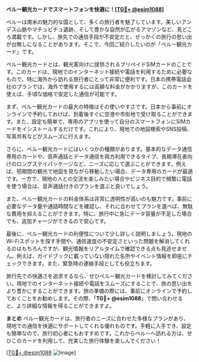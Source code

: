 **ペルー観光カードでスマートフォンを快適に！[[TG💪+ @esim1088](https://t.me/s/esim1088)]**

ペルーは南米の魅力的な国として、多くの旅行者を魅了しています。美しいアンデス山脈やマチュピチュ遺跡、そして豊かな自然が広がるアマゾンなど、見どころ満載です。しかし、旅先での通信手段が不安定だと、せっかくの旅行の思い出が台無しになることがあります。そこで、今回ご紹介したいのが「ペルー観光カード」です。

ペルー観光カードとは、観光客向けに提供されるプリペイドSIMカードのことです。このカードは、現地でのインターネット接続や電話を利用するために必要なもので、特に海外から訪れる旅行者にとって非常に便利です。日本の携帯電話会社のプランでは、海外で使用するには高額な料金がかかりますが、このカードを使えば、手頃な価格で安定した通信が可能です。

まず、ペルー観光カードの最大の特徴はその使いやすさです。日本から事前にオンラインで予約しておけば、到着後すぐに空港や市街地で受け取ることができます。また、設定も簡単で、専用のアプリを使って自分のスマートフォンにSIMカードをインストールするだけです。これにより、現地での地図検索やSNS投稿、写真共有などがスムーズに行えます。

さらに、ペルー観光カードにはいくつかの種類があります。基本的なデータ通信専用のカードや、音声通話とデータ通信を両方利用できるタイプ、長期滞在者向けのロングステイパッケージなど、ニーズに応じて選ぶことができます。例えば、短期間の観光で地図を見ながら移動したい場合、データ専用のカードが最適です。一方で、現地の人との交流を楽しみたい場合やビジネス目的で頻繁に電話を使う場合は、音声通話付きのプランを選ぶと良いでしょう。

また、ペルー観光カードの料金体系は非常に透明性が高いのも魅力です。事前に必要なデータ量や通話時間などを確認し、それに合わせてプランを選べば、無駄な費用を抑えることができます。特に、旅行中に急にデータ容量が不足した場合でも、追加チャージができるので安心です。

最後に、ペルー観光カードの利便性について少し詳しく説明しましょう。現地のWi-Fiスポットを探す手間や、通信速度の不安定さといった問題を解消してくれるのはもちろんですが、観光情報をリアルタイムで確認できる点も見逃せません。例えば、ガイドブックに載っていない隠れた名所やイベント情報を即座にチェックできます。また、緊急時の連絡手段としても役立ちます。

旅行先での快適さを追求するなら、ぜひペルー観光カードを検討してみてください。現地でのインターネット接続や電話をスムーズにすることで、旅の思い出をより豊かにすることができます。旅の準備の際には、事前にオンラインで予約しておくことをお勧めします。その際、「**TG💪+ @esim1088**」で問い合わせると、より詳細な情報を得ることができますよ。

**まとめ**
ペルー観光カードは、旅行者のニーズに合わせた多様なプランがあり、現地での通信を快適にサポートしてくれる優れものです。手軽に入手でき、設定も簡単なので、旅行初心者にもおすすめです。これからペルーへ訪れる方は、ぜひこのカードを利用して、充実した旅行体験を楽しんでください！

[[TG💪+ @esim1088](https://t.me/s/esim1088) ![Image](https://i.postimg.cc/Y0z9fWf4/image.png)]